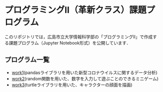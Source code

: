 # プログラミングⅡ（革新クラス）課題プログラム
このリポジトリでは，広島市立大学情報科学部の「プログラミングⅡ」で作成する課題プログラム（Jupyter Notebook形式）を公開しています．
## プログラム一覧
- [work1](https://github.com/katapi-zura/Prog2kakushin/blob/main/work1.ipynb)(pandasライブラリを用いた新型コロナウイルスに関するデータ分析)
- [work2](https://github.com/katapi-zura/Prog2kakushin/blob/main/work2.ipynb)(random関数を用いた、数字を入力して遊ぶことのできるミニゲーム)
- [work3](https://github.com/katapi-zura/Prog2kakushin/blob/main/work3.ipynb)(turtleライブラリを用いた、キャラクターの顔面を描画)
